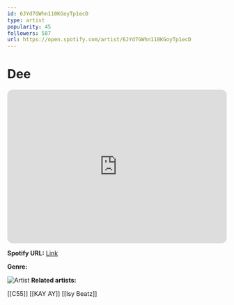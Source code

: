 ```yaml
---
id: 6JYd7GWhn110KGoyTp1ecD
type: artist
popularity: 45
followers: 587
url: https://open.spotify.com/artist/6JYd7GWhn110KGoyTp1ecD
---
```

# Dee

<iframe style="border-radius:12px" src="https://open.spotify.com/embed/artist/6JYd7GWhn110KGoyTp1ecD" width="100%" height="352" frameBorder="0" allowfullscreen="" allow="autoplay; clipboard-write; encrypted-media; fullscreen; picture-in-picture" loading="lazy"></iframe>

**Spotify URL:** [Link](https://open.spotify.com/artist/6JYd7GWhn110KGoyTp1ecD)

**Genre:** 

![Artist](https://i.scdn.co/image/ab6761610000e5eb73548b234a7f81e93eaf3993)
**Related artists:**

[[C55]]
[[KAY AY]]
[[Isy Beatz]]
